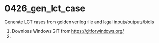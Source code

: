 # 0426_gen_lct_case
Generate LCT cases from golden verilog file and legal inputs/outputs/bidis
1. Downloas Windows GIT from https://gitforwindows.org/
2. 
